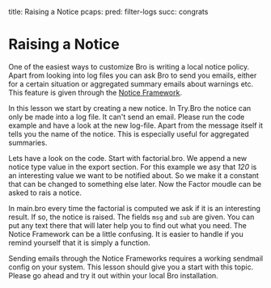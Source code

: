 title: Raising a Notice
pcaps: 
pred: filter-logs 
succ: congrats 

Raising a Notice
=====================

One of the easiest ways to customize Bro is writing a local notice policy.
Apart from looking into log files you can ask Bro to send you emails, either for a 
certain situation or aggregated summary emails about warnings etc.
This feature is given through the [Notice Framework](https://www.bro.org/sphinx/frameworks/notice.html).

In this lesson we start by creating a new notice. In Try.Bro the notice can only be made into a log file.
It can't send an email. Please run the code example and have a look at the new log-file.
Apart from the message itself it tells you the name of the notice. This is especially useful for aggregated summaries.

Lets have a look on the code. Start with factorial.bro. We append a new notice type value in the export section.
For this example we asy that *120* is an interesting value we want to be notified about. So we make it a constant that
can be changed to something else later.
Now the Factor moudle can be asked to rais a notice.

In main.bro every time the factorial is computed we ask if it is an interesting result.
If so, the notice is raised. The fields `msg` and `sub` are given. You can put any text there that will later help you
to find out what you need. The Notice Framework can be a little confusing. It is easier to handle if you
remind yourself that it is simply a function.

Sending emails through the Notice Frameworks requires a working sendmail config on your system. This lesson should give you a start with this topic. Please go ahead and try it out within your local Bro installation.

